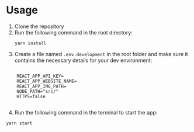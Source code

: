 # Usage

1. Clone the repository
2. Run the following command in the root directory:
    <pre><code>yarn install</code></pre>
3. Create a file named <code>.env.development</code> in the root folder and make sure it contains the necessary details for your dev environment:
 <pre><code>
    REACT_APP_API_KEY=<Url pointing to the instance of "thangs-social-service" you are currently working with>
    REACT_APP_WEBSITE_NAME=<The Document Title you wish to display>
    REACT_APP_IMG_PATH=<Url for the thumbnailer you are currently using **not currently relevant>
    NODE_PATH="src/"
    HTTPS=false
 </code></pre>
 4. Run the following command in the terminal to start the app:
 <pre><code>yarn start</code></pre>
